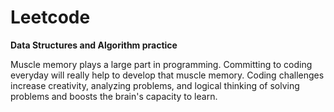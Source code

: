 # Leetcode

**Data Structures and Algorithm practice** 

Muscle memory plays a large part in programming. Committing to coding everyday will really help to develop that muscle memory.
Coding challenges increase creativity, analyzing problems, and logical thinking of solving problems and boosts the brain's capacity to learn.
